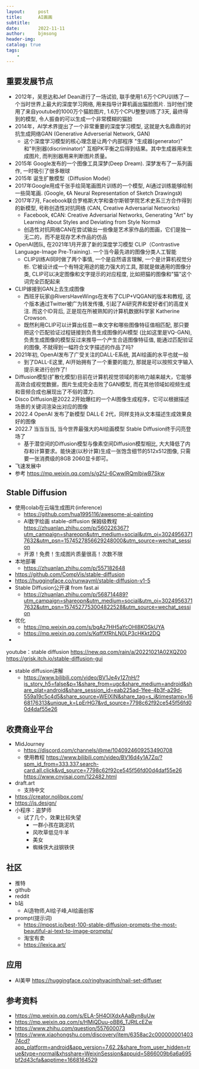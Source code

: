 ```yaml
---
layout:     post
title:      AI画画
subtitle:   
date:       2022-11-11
author:     bjmsong
header-img: 
catalog: true
tags:
    - 
---
```

## 重要发展节点
- 2012年，吴恩达和Jef Dean进行了一场试验, 联手使用1.6万个CPU训练了一个当时世界上最大的深度学习网络, 用来指导计算机画出猫脸图片. 当时他们使用了来自youtube的1000万个猫脸图片, 1.6万个CPU整整训练了3天, 最终得到的模型, 令人振奋的可以生成一个非常模糊的猫脸
- 2014年，AI学术界提出了一个非常重要的深度学习模型, 这就是大名鼎鼎的对抗生成网络GAN (Generative Adverserial Network, GAN)
    + 这个深度学习模型的核心理念是让两个内部程序 "生成器(generator)" 和"判别器(discriminator)" 互相PK平衡之后得到结果。其中生成器用来生成图片, 而判别器用来判断图片质量。
- 2015年 Google发布的一个图像工具深梦(Deep Dream). 深梦发布了一系列画作, 一时吸引了很多眼球
- 2015年 诞生扩散模型（Diffusion Model）
- 2017年Google用成千张手绘简笔画图片训练的一个模型, AI通过训练能够绘制一些简笔画. (Google, 《A Neural Representation of Sketch Drawings》)
- 2017年7月, Facebook联合罗格斯大学和查尔斯顿学院艺术史系三方合作得到的新模型, 号称创造性对抗网络 (CAN, Creative Adversarial Networks)
    + Facebook, 《CAN: Creative Adversarial Networks, Generating "Art" by Learning About Styles and Deviating from Style Norms》
    + 创造性对抗网络CAN在尝试输出一些像是艺术家作品的图画，它们是独一无二的，而不是现存艺术作品的仿品
- OpenAI团队, 在2021年1月开源了新的深度学习模型 CLIP（Contrastive Language-Image Pre-Training). 一个当今最先进的图像分类人工智能
    + CLIP训练AI同时做了两个事情, 一个是自然语言理解, 一个是计算机视觉分析. 它被设计成一个有特定用途的能力强大的工具, 那就是做通用的图像分类, CLIP可以决定图像和文字提示的对应程度, 比如把猫的图像和"猫"这个词完全匹配起来
- CLIP嫁接到GAN上去生成图像
    + 西班牙玩家@RiversHaveWings在发布了CLIP+VQGAN的版本和教程, 这个版本通过Twitter被广为转发传播, 引起了AI研究界和爱好者们的高度关注. 而这个ID背后, 正是现在所被熟知的计算机数据科学家 Katherine Crowson.
    + 既然利用CLIP可以计算出任意一串文字和哪些图像特征值相匹配, 那只要把这个匹配验证过程链接到负责生成图像的AI模型 (比如这里是VQ-GAN), 负责生成图像的模型反过来推导一个产生合适图像特征值, 能通过匹配验证的图像, 不就得到一幅符合文字描述的作品了吗?
- 2021年初, OpenAI发布了广受关注的DALL-E系统, 其AI绘画的水平也就一般
    + 到了DALL-E这里, AI开始拥有了一个重要的能力, 那就是可以按照文字输入提示来进行创作了!
- Diffusion模型(扩散化模型)目前在计算机视觉领域的影响力越来越大，它能够高效合成视觉数据，图片生成完全击败了GAN模型, 而在其他领域如视频生成和音频合成也展现出了不俗的潜力.
- Disco Diffusion是2022.2开始爆红的一个AI图像生成程序，它可以根据描述场景的关键词渲染出对应的图像
- 2022.4 OpenAI 发布了新模型 DALL·E 2代，同样支持从文本描述生成效果良好的图像
- 2022.7 当当当当, 当今世界最强大的AI绘画模型 Stable Diffusion终于闪亮登场了
    + 基于潜空间的Diffusion模型与像素空间Diffusion模型相比, 大大降低了内存和计算要求。能快速(以秒计算)生成一张饱含细节的512x512图像, 只需要一张消费级的8GB 2060显卡即可。
- 飞速发展中
- 参考
https://mp.weixin.qq.com/s/g2fJ-6CwwlRQmlbjwB7Skw


## Stable Diffusion
- 使用colab在云端生成图片(inference)
    + https://github.com/hua1995116/awesome-ai-painting
    + AI数字绘画 stable-diffusion 保姆级教程
    https://zhuanlan.zhihu.com/p/560226367?utm_campaign=shareopn&utm_medium=social&utm_oi=30249563717632&utm_psn=1574527856629248000&utm_source=wechat_session
    - 开源！免费！生成图片质量很高！次数不限
- 本地部署
    + https://zhuanlan.zhihu.com/p/557182648
- https://github.com/CompVis/stable-diffusion
- https://huggingface.co/runwayml/stable-diffusion-v1-5
- Stable Diffusion公开课 from fast.ai 
    + https://zhuanlan.zhihu.com/p/568714489?utm_campaign=shareopn&utm_medium=social&utm_oi=30249563717632&utm_psn=1574527753004822528&utm_source=wechat_session
- 优化
    - https://mp.weixin.qq.com/s/bgAz7HH5aYcOHl8KOSkUYA
    - https://mp.weixin.qq.com/s/KqffXfRhLN0LP3cHKkt2DQ
- 
youtube：stable diffusion
https://new.qq.com/rain/a/20221021A02XQZ00
https://grisk.itch.io/stable-diffusion-gui
- stable diffusion讲解
    + https://www.bilibili.com/video/BV1Je4y127nH/?is_story_h5=false&p=1&share_from=ugc&share_medium=android&share_plat=android&share_session_id=eab225ad-1fee-4b3f-a29d-559a19c5c4d5&share_source=WEIXIN&share_tag=s_i&timestamp=1668176313&unique_k=LpErHG7&vd_source=7798c62f92ce545f56fd00d4daf55e26

## 收费商业平台
- MidJourney
    + https://discord.com/channels/@me/1040924609253490708
    + 使用教程
    https://www.bilibili.com/video/BV16d4y1A7Zq/?spm_id_from=333.337.search-card.all.click&vd_source=7798c62f92ce545f56fd00d4daf55e26
    https://www.cnyisai.com/122482.html
- draft.art
    + 支持中文
- https://creator.nolibox.com/
- https://js.design/
- 小程序：盗梦师
    + 试了几个，效果比较失望
        * 一群小孩在跳泥坑
        * 风吹草低见牛羊
        * 美女
        * 蜘蛛侠大战钢铁侠

## 社区
- 推特
- github
- reddit
- b站
    + AI造物师,AI绘子峰,AI绘画创客
- prompt(提示词)
    + https://mpost.io/best-100-stable-diffusion-prompts-the-most-beautiful-ai-text-to-image-prompts/
    + 淘宝有卖
    + https://lexica.art/

## 应用
- AI美甲
https://huggingface.co/ringhyacinth/nail-set-diffuser

## 参考资料
- https://mp.weixin.qq.com/s/ELA-5H4OlXdxAAaByn8uUw
- https://mp.weixin.qq.com/s/HMjQDuu-oBB6_TJRtLcEZw
- https://www.zhihu.com/question/557600073
- https://www.xiaohongshu.com/discovery/item/6358ac2c00000000140374cd?app_platform=android&app_version=7.62.2&share_from_user_hidden=true&type=normal&xhsshare=WeixinSession&appuid=5866009b6a6a695bf2d43cfa&apptime=1668164529